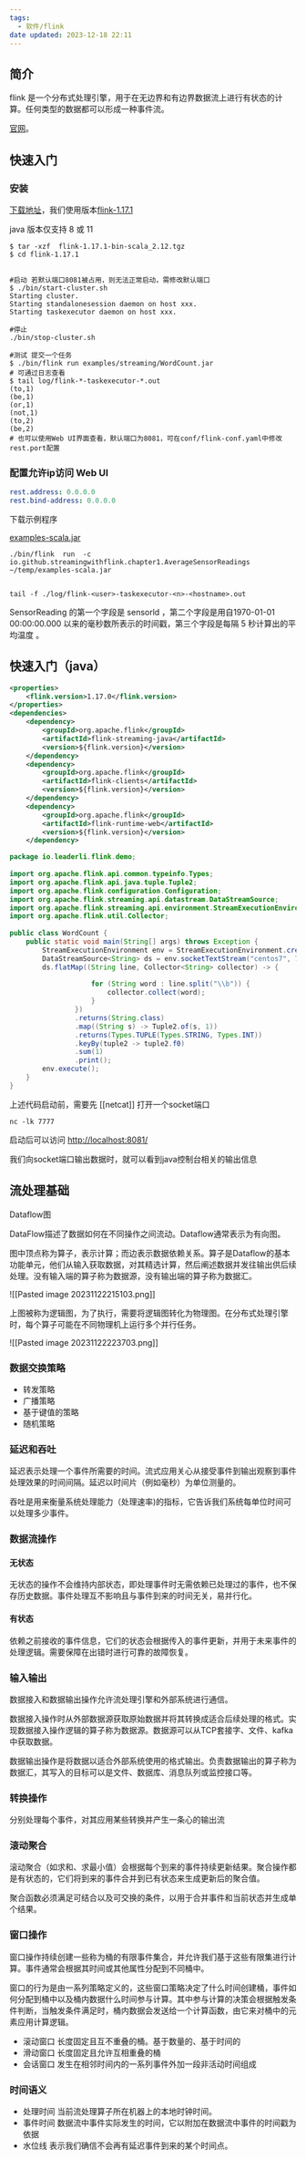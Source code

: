 ```yaml
---
tags:
  - 软件/flink
date updated: 2023-12-18 22:11
---
```


## 简介

flink 是一个分布式处理引擎，用于在无边界和有边界数据流上进行有状态的计算。任何类型的数据都可以形成一种事件流。

[官网](https://flink.apache.org/)。

## 快速入门

### 安装

[下载地址](https://flink.apache.org/downloads.html)，我们使用版本[flink-1.17.1](https://www.apache.org/dyn/closer.lua/flink/flink-1.17.1/flink-1.17.1-bin-scala_2.12.tgz)

java 版本仅支持 8 或 11

```shell
$ tar -xzf  flink-1.17.1-bin-scala_2.12.tgz
$ cd flink-1.17.1


#启动 若默认端口8081被占用，则无法正常启动，需修改默认端口
$ ./bin/start-cluster.sh
Starting cluster.
Starting standalonesession daemon on host xxx.
Starting taskexecutor daemon on host xxx.

#停止
./bin/stop-cluster.sh

#测试 提交一个任务
$ ./bin/flink run examples/streaming/WordCount.jar
# 可通过日志查看
$ tail log/flink-*-taskexecutor-*.out
(to,1)
(be,1)
(or,1)
(not,1)
(to,2)
(be,2)
# 也可以使用Web UI界面查看，默认端口为8081，可在conf/flink-conf.yaml中修改rest.port配置
```

### 配置允许ip访问 Web UI

```yml
rest.address: 0.0.0.0
rest.bind-address: 0.0.0.0
```

下载示例程序

[examples-scala.jar](https://streaming-with-flink.github.io/examples/download/examples-scala.jar)

```shell
./bin/flink  run  -c  io.github.streamingwithflink.chapter1.AverageSensorReadings  ~/temp/examples-scala.jar 


tail -f ./log/flink-<user>-taskexecutor-<n>-<hostname>.out
```

SensorReading 的第一个字段是 sensorld ，第二个字段是用自1970-01-01 00:00:00.000 以来的毫秒数所表示的时间戳，第三个字段是每隔 5 秒计算出的平均温度 。

## 快速入门（java）

```xml
<properties>  
    <flink.version>1.17.0</flink.version>  
</properties>  
<dependencies>  
    <dependency>  
        <groupId>org.apache.flink</groupId>  
        <artifactId>flink-streaming-java</artifactId>  
        <version>${flink.version}</version>  
    </dependency>  
    <dependency>  
        <groupId>org.apache.flink</groupId>  
        <artifactId>flink-clients</artifactId>  
        <version>${flink.version}</version>  
    </dependency>  
    <dependency>  
        <groupId>org.apache.flink</groupId>  
        <artifactId>flink-runtime-web</artifactId>  
        <version>${flink.version}</version>  
    </dependency>
```

```java
package io.leaderli.flink.demo;  
  
import org.apache.flink.api.common.typeinfo.Types;  
import org.apache.flink.api.java.tuple.Tuple2;  
import org.apache.flink.configuration.Configuration;  
import org.apache.flink.streaming.api.datastream.DataStreamSource;  
import org.apache.flink.streaming.api.environment.StreamExecutionEnvironment;  
import org.apache.flink.util.Collector;  
  
public class WordCount {  
    public static void main(String[] args) throws Exception {  
        StreamExecutionEnvironment env = StreamExecutionEnvironment.createLocalEnvironmentWithWebUI(new Configuration());  
        DataStreamSource<String> ds = env.socketTextStream("centos7", 7777);  
        ds.flatMap((String line, Collector<String> collector) -> {  
  
                    for (String word : line.split("\\b")) {  
                        collector.collect(word);  
                    }  
                })  
                .returns(String.class)  
                .map((String s) -> Tuple2.of(s, 1))  
                .returns(Types.TUPLE(Types.STRING, Types.INT))  
                .keyBy(tuple2 -> tuple2.f0)  
                .sum(1)  
                .print();  
        env.execute();  
    }  
}
```

上述代码启动前，需要先 [[netcat]] 打开一个socket端口

```shell
nc -lk 7777
```

启动后可以访问 <http://localhost:8081/>

我们向socket端口输出数据时，就可以看到java控制台相关的输出信息

## 流处理基础

Dataflow图

DataFlow描述了数据如何在不同操作之间流动。Dataflow通常表示为有向图。

图中顶点称为算子，表示计算；而边表示数据依赖关系。算子是Dataflow的基本功能单元，他们从输入获取数据，对其精选计算，然后阐述数据并发往输出供后续处理。没有输入端的算子称为数据源，没有输出端的算子称为数据汇。

![[Pasted image 20231122215103.png]]

上图被称为逻辑图，为了执行，需要将逻辑图转化为物理图。在分布式处理引擎时，每个算子可能在不同物理机上运行多个并行任务。

![[Pasted image 20231122223703.png]]

### 数据交换策略

- 转发策略
- 广播策略
- 基于键值的策略
- 随机策略

### 延迟和吞吐

延迟表示处理一个事件所需要的时间。流式应用关心从接受事件到输出观察到事件处理效果的时间间隔。延迟以时间片（例如毫秒）为单位测量的。

吞吐是用来衡量系统处理能力（处理速率)的指标，它告诉我们系统每单位时间可以处理多少事件。

### 数据流操作

#### 无状态

无状态的操作不会维持内部状态，即处理事件时无需依赖已处理过的事件，也不保存历史数据。事件处理互不影响且与事件到来的时间无关，易并行化。

#### 有状态

依赖之前接收的事件信息，它们的状态会根据传入的事件更新，并用于未来事件的处理逻辑。需要保障在出错时进行可靠的故障恢复。

### 输入输出

数据接入和数据输出操作允许流处理引擎和外部系统进行通信。

数据接入操作时从外部数据源获取原始数据并将其转换成适合后续处理的格式。实现数据接入操作逻辑的算子称为数据源。数据源可以从TCP套接字、文件、kafka中获取数据。

数据输出操作是将数据以适合外部系统使用的格式输出。负责数据输出的算子称为数据汇，其写入的目标可以是文件、数据库、消息队列或监控接口等。

### 转换操作

分别处理每个事件，对其应用某些转换并产生一条心的输出流

### 滚动聚合

滚动聚合（如求和、求最小值）会根据每个到来的事件持续更新结果。聚合操作都是有状态的，它们将到来的事件合并到已有状态来生成更新后的聚合值。

聚合函数必须满足可结合以及可交换的条件，以用于合并事件和当前状态并生成单个结果。

### 窗口操作

窗口操作持续创建一些称为桶的有限事件集合，并允许我们基于这些有限集进行计算。事件通常会根据其时间或其他属性分配到不同桶中。

窗口的行为是由一系列策略定义的，这些窗口策略决定了什么时间创建桶，事件如何分配到桶中以及桶内数据什么时间参与计算。其中参与计算的决策会根据触发条件判断，当触发条件满足时，桶内数据会发送给一个计算函数，由它来对桶中的元素应用计算逻辑。

- 滚动窗口  长度固定且互不重叠的桶。基于数量的、基于时间的
- 滑动窗口  长度固定且允许互相重叠的桶
- 会话窗口 发生在相邻时间内的一系列事件外加一段非活动时间组成

### 时间语义

- 处理时间  当前流处理算子所在机器上的本地时钟时间。
- 事件时间  数据流中事件实际发生的时间，它以附加在数据流中事件的时间戳为依据
- 水位线   表示我们确信不会再有延迟事件到来的某个时间点。
